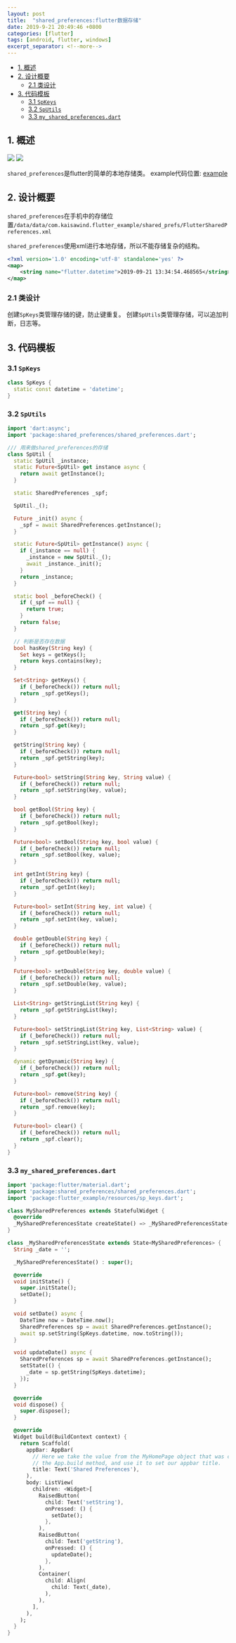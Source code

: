 ```yaml
---
layout: post
title:  "shared_preferences:flutter数据存储"
date: 2019-9-21 20:49:46 +0800
categories: [flutter]
tags: [android, flutter, windows]
excerpt_separator: <!--more-->
---
```



<!-- @import "[TOC]" {cmd="toc" depthFrom=1 depthTo=6 orderedList=false} -->

<!-- code_chunk_output -->

- [1. 概述](#1-概述)
- [2. 设计概要](#2-设计概要)
  - [2.1 类设计](#21-类设计)
- [3. 代码模板](#3-代码模板)
  - [3.1 `SpKeys`](#31-spkeys)
  - [3.2 `SpUtils`](#32-sputils)
  - [3.3 `my_shared_preferences.dart`](#33-my_shared_preferencesdart)

<!-- /code_chunk_output -->


## 1. 概述

<img src="https://img.shields.io/pub/v/shared_preferences" />
<img src="https://img.shields.io/badge/flutter-v1.10.4--pre.53-blue" />

`shared_preferences`是flutter的简单的本地存储类。
example代码位置: [example](https://github.com/kaisawind/flutter_example/tree/d26ccf85cc04cde8c8eaab901f16244784921e92)

## 2. 设计概要

`shared_preferences`在手机中的存储位置`/data/data/com.kaisawind.flutter_example/shared_prefs/FlutterSharedPreferences.xml`

`shared_preferences`使用xml进行本地存储，所以不能存储复杂的结构。
```xml
<?xml version='1.0' encoding='utf-8' standalone='yes' ?>
<map>
    <string name="flutter.datetime">2019-09-21 13:34:54.468565</string>
</map>
```
### 2.1 类设计

创建`SpKeys`类管理存储的键，防止键重复。
创建`SpUtils`类管理存储，可以追加判断，日志等。

## 3. 代码模板

### 3.1 `SpKeys`
```dart
class SpKeys {
  static const datetime = 'datetime';
}
```

### 3.2 `SpUtils`
```dart
import 'dart:async';
import 'package:shared_preferences/shared_preferences.dart';

/// 用来做shared_preferences的存储
class SpUtil {
  static SpUtil _instance;
  static Future<SpUtil> get instance async {
    return await getInstance();
  }

  static SharedPreferences _spf;

  SpUtil._();

  Future _init() async {
    _spf = await SharedPreferences.getInstance();
  }

  static Future<SpUtil> getInstance() async {
    if (_instance == null) {
      _instance = new SpUtil._();
      await _instance._init();
    }
    return _instance;
  }

  static bool _beforeCheck() {
    if (_spf == null) {
      return true;
    }
    return false;
  }

  // 判断是否存在数据
  bool hasKey(String key) {
    Set keys = getKeys();
    return keys.contains(key);
  }

  Set<String> getKeys() {
    if (_beforeCheck()) return null;
    return _spf.getKeys();
  }

  get(String key) {
    if (_beforeCheck()) return null;
    return _spf.get(key);
  }

  getString(String key) {
    if (_beforeCheck()) return null;
    return _spf.getString(key);
  }

  Future<bool> setString(String key, String value) {
    if (_beforeCheck()) return null;
    return _spf.setString(key, value);
  }

  bool getBool(String key) {
    if (_beforeCheck()) return null;
    return _spf.getBool(key);
  }

  Future<bool> setBool(String key, bool value) {
    if (_beforeCheck()) return null;
    return _spf.setBool(key, value);
  }

  int getInt(String key) {
    if (_beforeCheck()) return null;
    return _spf.getInt(key);
  }

  Future<bool> setInt(String key, int value) {
    if (_beforeCheck()) return null;
    return _spf.setInt(key, value);
  }

  double getDouble(String key) {
    if (_beforeCheck()) return null;
    return _spf.getDouble(key);
  }

  Future<bool> setDouble(String key, double value) {
    if (_beforeCheck()) return null;
    return _spf.setDouble(key, value);
  }

  List<String> getStringList(String key) {
    return _spf.getStringList(key);
  }

  Future<bool> setStringList(String key, List<String> value) {
    if (_beforeCheck()) return null;
    return _spf.setStringList(key, value);
  }

  dynamic getDynamic(String key) {
    if (_beforeCheck()) return null;
    return _spf.get(key);
  }

  Future<bool> remove(String key) {
    if (_beforeCheck()) return null;
    return _spf.remove(key);
  }

  Future<bool> clear() {
    if (_beforeCheck()) return null;
    return _spf.clear();
  }
}

```

### 3.3 `my_shared_preferences.dart`
```dart
import 'package:flutter/material.dart';
import 'package:shared_preferences/shared_preferences.dart';
import 'package:flutter_example/resources/sp_keys.dart';

class MySharedPreferences extends StatefulWidget {
  @override
  _MySharedPreferencesState createState() => _MySharedPreferencesState();
}

class _MySharedPreferencesState extends State<MySharedPreferences> {
  String _date = '';

  _MySharedPreferencesState() : super();

  @override
  void initState() {
    super.initState();
    setDate();
  }

  void setDate() async {
    DateTime now = DateTime.now();
    SharedPreferences sp = await SharedPreferences.getInstance();
    await sp.setString(SpKeys.datetime, now.toString());
  }

  void updateDate() async {
    SharedPreferences sp = await SharedPreferences.getInstance();
    setState(() {
      _date = sp.getString(SpKeys.datetime);
    });
  }

  @override
  void dispose() {
    super.dispose();
  }

  @override
  Widget build(BuildContext context) {
    return Scaffold(
      appBar: AppBar(
        // Here we take the value from the MyHomePage object that was created by
        // the App.build method, and use it to set our appbar title.
        title: Text('Shared Preferences'),
      ),
      body: ListView(
        children: <Widget>[
          RaisedButton(
            child: Text('setString'),
            onPressed: () {
              setDate();
            },
          ),
          RaisedButton(
            child: Text('getString'),
            onPressed: () {
              updateDate();
            },
          ),
          Container(
            child: Align(
              child: Text(_date),
            ),
          ),
        ],
      ),
    );
  }
}
```